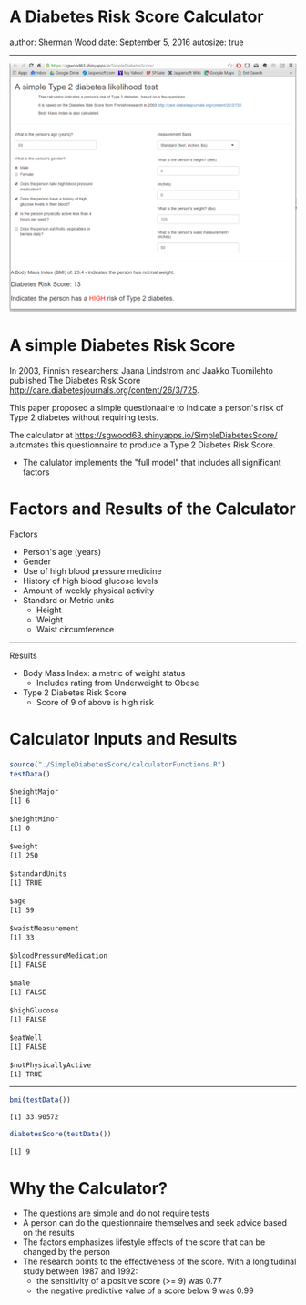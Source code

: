 A Diabetes Risk Score Calculator
========================================================
author: Sherman Wood
date: September 5, 2016
autosize: true
***
![](SimpleDiabetesScore.png)

A simple Diabetes Risk Score
========================================================

In 2003, Finnish researchers: Jaana Lindstrom and Jaakko Tuomilehto published The Diabetes Risk Score <http://care.diabetesjournals.org/content/26/3/725>.

This paper proposed a simple questionaaire to indicate a person's risk of Type 2 diabetes without requiring tests.

The calculator at <https://sgwood63.shinyapps.io/SimpleDiabetesScore/> automates this questionnaire to produce a Type 2 Diabetes Risk Score.
- The calulator implements the "full model" that includes all significant factors


Factors and Results of the Calculator
========================================================
Factors

- Person's age (years)
- Gender
- Use of high blood pressure medicine
- History of high blood glucose levels
- Amount of weekly physical activity
- Standard or Metric units
  - Height
  - Weight
  - Waist circumference

***
Results
- Body Mass Index: a metric of weight status
  - Includes rating from Underweight to Obese
- Type 2 Diabetes Risk Score
  - Score of 9 of above is high risk

Calculator Inputs and Results
========================================================

```r
source("./SimpleDiabetesScore/calculatorFunctions.R")
testData()
```

```
$heightMajor
[1] 6

$heightMinor
[1] 0

$weight
[1] 250

$standardUnits
[1] TRUE

$age
[1] 59

$waistMeasurement
[1] 33

$bloodPressureMedication
[1] FALSE

$male
[1] FALSE

$highGlucose
[1] FALSE

$eatWell
[1] FALSE

$notPhysicallyActive
[1] TRUE
```
***

```r
bmi(testData())
```

```
[1] 33.90572
```

```r
diabetesScore(testData())
```

```
[1] 9
```


Why the Calculator?
========================================================

- The questions are simple and do not require tests
- A person can do the questionnaire themselves and seek advice based on the results
- The factors emphasizes lifestyle effects of the score that can be changed by the person
- The research points to the effectiveness of the score. With a longitudinal study between 1987 and 1992:
  - the sensitivity of a positive score (>= 9) was 0.77
  - the negative predictive value of a score below 9 was 0.99


